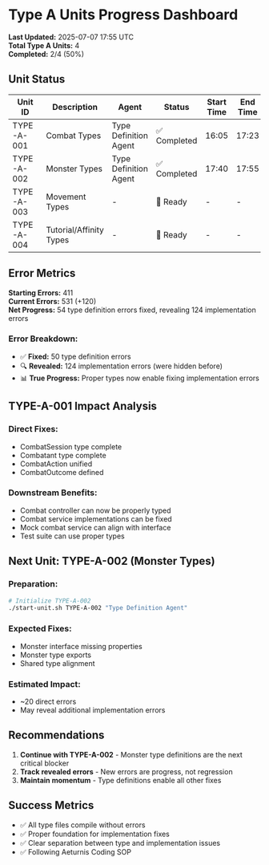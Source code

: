 # Type A Units Progress Dashboard

**Last Updated:** 2025-07-07 17:55 UTC  
**Total Type A Units:** 4  
**Completed:** 2/4 (50%)  

## Unit Status

| Unit ID | Description | Agent | Status | Start Time | End Time | Errors Fixed | New Errors |
|---------|-------------|-------|--------|------------|----------|--------------|------------|
| TYPE-A-001 | Combat Types | Type Definition Agent | ✅ Completed | 16:05 | 17:23 | 50 | +124 |
| TYPE-A-002 | Monster Types | Type Definition Agent | ✅ Completed | 17:40 | 17:55 | 4 | 0 |
| TYPE-A-003 | Movement Types | - | 🔵 Ready | - | - | - | - |
| TYPE-A-004 | Tutorial/Affinity Types | - | 🔵 Ready | - | - | - | - |

## Error Metrics

**Starting Errors:** 411  
**Current Errors:** 531 (+120)  
**Net Progress:** 54 type definition errors fixed, revealing 124 implementation errors  

### Error Breakdown:
- ✅ **Fixed:** 50 type definition errors
- 🔍 **Revealed:** 124 implementation errors (were hidden before)
- 📊 **True Progress:** Proper types now enable fixing implementation errors

## TYPE-A-001 Impact Analysis

### Direct Fixes:
- CombatSession type complete
- Combatant type complete  
- CombatAction unified
- CombatOutcome defined

### Downstream Benefits:
- Combat controller can now be properly typed
- Combat service implementations can be fixed
- Mock combat service can align with interface
- Test suite can use proper types

## Next Unit: TYPE-A-002 (Monster Types)

### Preparation:
```bash
# Initialize TYPE-A-002
./start-unit.sh TYPE-A-002 "Type Definition Agent"
```

### Expected Fixes:
- Monster interface missing properties
- Monster type exports
- Shared type alignment

### Estimated Impact:
- ~20 direct errors
- May reveal additional implementation errors

## Recommendations

1. **Continue with TYPE-A-002** - Monster type definitions are the next critical blocker
2. **Track revealed errors** - New errors are progress, not regression
3. **Maintain momentum** - Type definitions enable all other fixes

## Success Metrics
- ✅ All type files compile without errors
- ✅ Proper foundation for implementation fixes
- ✅ Clear separation between type and implementation issues
- ✅ Following Aeturnis Coding SOP